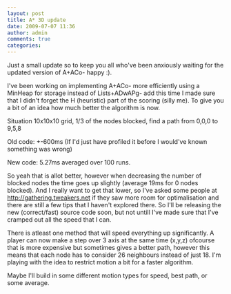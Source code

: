 ```yaml
---
layout: post
title: A* 3D update
date: 2009-07-07 11:36
author: admin
comments: true
categories:
---
```

Just a small update so to keep you all who've been anxiously waiting for the updated version of A+ACo- happy :).

I've been working on implementing A+ACo- more efficiently using a MinHeap for storage instead of Lists+ADwAPg- add this time I made sure that I didn't forget the H (heuristic) part of the scoring (silly me). To give you a bit of an idea how much better the algorithm is now.

Situation 10x10x10 grid, 1/3 of the nodes blocked, find a path from 0,0,0 to 9,5,8

Old code: +-600ms (If I'd just have profiled it before I would've known something was wrong)

New code: 5.27ms averaged over 100 runs.

So yeah that is allot better, however when decreasing the number of blocked nodes the time goes up slightly (average 19ms for 0 nodes blocked). And I really want to get that lower, so I've asked some people at http://gathering.tweakers.net if they saw more room for optimalisation and there are still a few tips that I haven't explored there. So I'll be releasing the new (correct/fast) source code soon, but not untill I've made sure that I've cramped out all the speed that I can.

There is atleast one method that will speed everything up significantly. A player can now make a step over 3 axis at the same time (x,y,z) ofcourse that is more expensive but sometimes gives a better path, however this means that each node has to consider 26 neighbours instead of just 18. I'm playing with the idea to restrict motion a bit for a faster algorithm.

Maybe I'll build in some different motion types for speed, best path, or some average.
